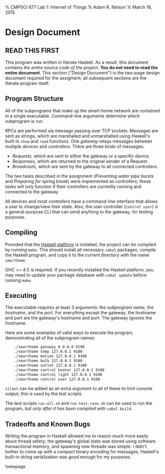 % CMPSCI 677 Lab 1: Internet of Things
% Adam R. Nelson
% March 16, 2015

Design Document
===============

READ THIS FIRST
---------------

This program was written in literate Haskell. As a result, this document
contains _the entire source code of the project_. **You do not need to read the
entire document**. This section ("Design Document") is the two-page design
document required for the assigment; all subsequent sections are the literate
program itself.

Program Structure
-----------------

All of the subprograms that make up the smart-home network are contained in
a single executable. Command-line arguments determine which subprogram is run.

RPCs are performed via message passing over TCP sockets. Messages are sent as
strings, which are marshalled and unmarshalled using Haskell's built-in `show`
and `read` functions. One _gateway_ relays messages between multiple _devices_
and _controllers_. There are three kinds of messages:

* _Requests_, which are sent to either the gateway or a specific device.
* _Responses_, which are returned to the original sender of a Request.
* _Broadcasts_, which are sent by the gateway to all connected controllers.

The two tasks described in the assignment (_Preventing water pipe bursts_ and
_Preparing for spring break_) were implemented as controllers; these tasks will
only function if their controllers are currently running and connected to the
gateway.

All devices and most controllers have a command-line interface that allows
a user to change/view their state. Also, the user controller (`control user`) is
a general-purpose CLI that can send anything to the gateway, for testing
purposes.

Compiling
---------

Provided that the [Haskell platform][hs] is installed, the project can be
compiled by running `make`. This should install all necessary `cabal` packages,
compile the Haskell program, and copy it to the current directory with the name
`smarthome`.

GHC >= 4.5 is required. If you recently installed the Haskell platform, you may
need to update your package database with `cabal update` before running `make`.

[hs]: https://www.haskell.org/platform/ 

Executing
---------

The executable requires at least 3 arguments: the _subprogram name_, the
_hostname_, and the _port_. For everything except the gateway, the hostname and
port are the gateway's hostname and port. The gateway ignores the hostname.

Here are some examples of valid ways to execute the program, demonstrating all
of the subprogram names:

```bash
    ./smarthome gateway 0.0.0.0 9100
    ./smarthome temp 127.0.0.1 9100
    ./smarthome motion 127.0.0.1 9100
    ./smarthome bulb 127.0.0.1 9100
    ./smarthome outlet 127.0.0.1 9100
    ./smarthome control heater 127.0.0.1 9100
    ./smarthome control light 127.0.0.1 9100
    ./smarthome control user 127.0.0.1 9100
```

`silent` can be added as an extra argument to all of these to limit console
output; this is used by the test scripts.

The test scripts `run-all.sh` and `run-test-case.sh` can be used to run the
program, but _only after it has been compiled with `cabal build`_.

Tradeoffs and Known Bugs
------------------------

Writing the program in Haskell allowed me to reason much more easily about
thread safety; the gateway's global state was stored using software
transactional memory, and spawning new threads was simple. I didn't bother to
come up with a compact binary encoding for messages; Haskell's built-in string
serialization was good enough for my purposes.

\newpage


